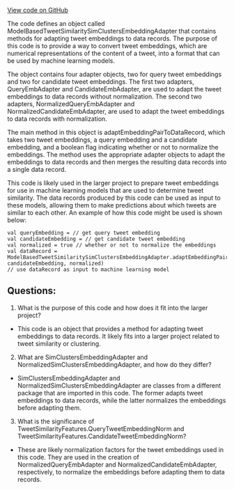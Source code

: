 [View code on GitHub](https://github.com/misbahsy/the-algorithm/src/scala/com/twitter/simclusters_v2/tweet_similarity/ModelBasedTweetSimilaritySimClustersEmbeddingAdapter.scala)

The code defines an object called ModelBasedTweetSimilaritySimClustersEmbeddingAdapter that contains methods for adapting tweet embeddings to data records. The purpose of this code is to provide a way to convert tweet embeddings, which are numerical representations of the content of a tweet, into a format that can be used by machine learning models.

The object contains four adapter objects, two for query tweet embeddings and two for candidate tweet embeddings. The first two adapters, QueryEmbAdapter and CandidateEmbAdapter, are used to adapt the tweet embeddings to data records without normalization. The second two adapters, NormalizedQueryEmbAdapter and NormalizedCandidateEmbAdapter, are used to adapt the tweet embeddings to data records with normalization.

The main method in this object is adaptEmbeddingPairToDataRecord, which takes two tweet embeddings, a query embedding and a candidate embedding, and a boolean flag indicating whether or not to normalize the embeddings. The method uses the appropriate adapter objects to adapt the embeddings to data records and then merges the resulting data records into a single data record.

This code is likely used in the larger project to prepare tweet embeddings for use in machine learning models that are used to determine tweet similarity. The data records produced by this code can be used as input to these models, allowing them to make predictions about which tweets are similar to each other. An example of how this code might be used is shown below:

```
val queryEmbedding = // get query tweet embedding
val candidateEmbedding = // get candidate tweet embedding
val normalized = true // whether or not to normalize the embeddings
val dataRecord = ModelBasedTweetSimilaritySimClustersEmbeddingAdapter.adaptEmbeddingPairToDataRecord(queryEmbedding, candidateEmbedding, normalized)
// use dataRecord as input to machine learning model
```
## Questions: 
 1. What is the purpose of this code and how does it fit into the larger project?
- This code is an object that provides a method for adapting tweet embeddings to data records. It likely fits into a larger project related to tweet similarity or clustering.

2. What are SimClustersEmbeddingAdapter and NormalizedSimClustersEmbeddingAdapter, and how do they differ?
- SimClustersEmbeddingAdapter and NormalizedSimClustersEmbeddingAdapter are classes from a different package that are imported in this code. The former adapts tweet embeddings to data records, while the latter normalizes the embeddings before adapting them.

3. What is the significance of TweetSimilarityFeatures.QueryTweetEmbeddingNorm and TweetSimilarityFeatures.CandidateTweetEmbeddingNorm?
- These are likely normalization factors for the tweet embeddings used in this code. They are used in the creation of NormalizedQueryEmbAdapter and NormalizedCandidateEmbAdapter, respectively, to normalize the embeddings before adapting them to data records.